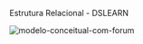 Estrutura Relacional - DSLEARN

![modelo-conceitual-com-forum](https://user-images.githubusercontent.com/27708175/229656468-7ac7e091-0a67-4549-b397-172360ee73c2.png)
